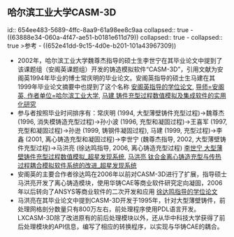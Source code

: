 ## 哈尔滨工业大学CASM-3D
id:: 654ee483-5689-4ffc-8aa9-61a98ee8c9aa
collapsed:: true
	- ((63888e34-060a-4f47-ae51-b0181e611d79))
	  collapsed:: true
		- collapsed:: true
		  >参考
			- ((652e41dd-9c15-4d0e-b201-101a43967309))
- 2002年，哈尔滨工业大学魏尊杰指导的硕士生李世宁在其毕业论文中提到了该课题组（安阁英课题组）开发的铸造模拟软件“CASM-3D”，引用文献为安阁英1994年毕业的博士常庆明的毕业论文。安阁英指导的硕士生马建在其1999年毕业论文摘要中也提到了这个名称 [安阁英指导的学位论文](https://www.zhizhen.com/s?strchannel=3,5&adv=DT((F="安阁英")+AND+(O='哈尔滨工业大学'))&aorp=a&size=15&isort=2&x=0_445&pages=2&version=v2), [导师=安阁英, 作者单位=哈尔滨工业大学](https://s.wanfangdata.com.cn/advanced-search/thesis), [马建 铸件充型过程数值模拟及集成软件的实用化研究](https://d.wanfangdata.com.cn/thesis/ChJUaGVzaXNOZXdTMjAyMzA5MDESB1kyOTc0NzQaCHRlYXlkaDlw)
- 参与者按照毕业时间排序有：常庆明 (1994, 大型薄壁铸件充型过程)->魏尊杰 (1996, 消失模铸造充型过程)->孙小波 (1996, 充型和凝固过程)->王喜军 (1997, 充型和凝固过程)->孙逊 (1999, 铸钢件凝固过程), 马建 (1999, 充型过程)->李鑫 (2001, 离心铸造充型和凝固过程)->李世宁 (魏尊杰指导, 2002, 大型薄壁铸件充型过程)->马洪亮 (徐达鸣指导, 2006, 离心铸造充型过程) [李世宁 大型薄壁铸件充型过程数值模拟_超星发现系统](https://www.zhizhen.com/detail_38502727e7500f263686c05c005d3ff34dc8560dbb6408841921b0a3ea255101928fa69a765a3d2d4f1214673ca55e14287b67443f4a30398e7a11f30e866998f3c1f1cd23305e42fab5c40cba424144?&apistrclassfy=0_18_10), [马洪亮 钛合金离心铸造充型与传热过程耦合模拟软件系统的改进_超星发现系统](https://www.zhizhen.com/detail_38502727e7500f26404b4c3988b9cacbad4f7dd6845ebf361921b0a3ea255101928fa69a765a3d2d645e571c0fa1d7d9ecd979c7c1104f7a65e2abeb99011176fe6ccf525a9b93a714f9101b07a84e39?&apistrclassfy=0_18_10)
- 安阁英的主要合作者徐达鸣在2006年以前对CASM-3D进行了扩展，指导硕士马洪亮开发了离心铸造模块，使用华铸CAE等商业软件研究定向凝固，2006年以后转向了ANSYS等商业软件的二次开发和应用 [徐达鸣指导的学位论文](https://www.zhizhen.com/s?strchannel=3%2C5&adv=DT%28%28F%3D%22%E5%BE%90%E8%BE%BE%E9%B8%A3%22%29+AND+%28O%3D%27%E5%93%88%E5%B0%94%E6%BB%A8%E5%B7%A5%E4%B8%9A%E5%A4%A7%E5%AD%A6%27%29%29&aorp=a&size=15&isort=2&x=0_445&version=v2)
- 马洪亮在其毕业论文中提到CASM-3D开发于1995年，针对大型薄壁铸件，前处理网格剖分数量只有800万左右，前处理程序使用PDL语言开发。LXCASM-3D除了改进原有的前后处理模块以外，还从华中科技大学获得了前后处理模块的API信息，编写了相应的转换程序，以实现与华铸CAE的耦合。